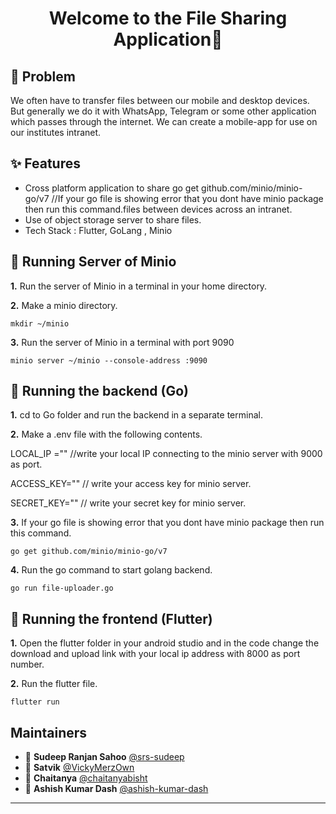 <h1 align="center">Welcome to the File Sharing Application👋</h1>


## 🤔 Problem
We often have to transfer files between our mobile and desktop devices. But generally we do it with WhatsApp, Telegram or some other application which passes through the internet. We can create a mobile-app for use on our institutes intranet.

## ✨ Features
- Cross platform application to share go get github.com/minio/minio-go/v7 //If your go file is showing error that you dont have minio package then run this command.files between devices across an intranet. 
- Use of object storage server to share files.
- Tech Stack : Flutter, GoLang , Minio

## 📄 Running Server of Minio

**1.** Run the server of Minio in a terminal in your home directory.

**2.** Make a minio directory.
```
mkdir ~/minio
```

**3.** Run the server of Minio in a terminal with port 9090
```
minio server ~/minio --console-address :9090
```
## 📄 Running the backend (Go)


**1.** cd to Go folder and run the backend in a separate terminal.


**2.** Make a .env file with the following contents.

LOCAL_IP ="" //write your local IP connecting to the minio server with 9000 as port.
 
ACCESS_KEY="" // write your access key for minio server.

SECRET_KEY="" // write your secret key for minio server.


**3.** If your go file is showing error that you dont have minio package then run this command.
```
go get github.com/minio/minio-go/v7 
```

**4.** Run the go command to start golang backend.
```
go run file-uploader.go
```

## 📄 Running the frontend (Flutter)


**1.** Open the flutter folder in your android studio and in the code change the download and upload link with your local ip address with 8000 as port number.

**2.** Run the flutter file.
```
flutter run
```
## Maintainers
- 👤 **Sudeep Ranjan Sahoo** [@srs-sudeep](https://github.com/srs-sudeep)
- 👤 **Satvik** [@VickyMerzOwn](https://github.com/VickyMerzOwn)
- 👤 **Chaitanya** [@chaitanyabisht](https://github.com/chaitanyabisht)
- 👤 **Ashish Kumar Dash** [@ashish-kumar-dash](https://github.com/ashish-kumar-dash)
---

